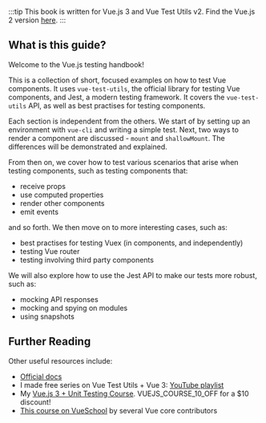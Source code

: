 :::tip This book is written for Vue.js 3 and Vue Test Utils v2.
Find the Vue.js 2 version [here](/).
:::

## What is this guide?

Welcome to the Vue.js testing handbook!

This is a collection of short, focused examples on how to test Vue components. It uses `vue-test-utils`, the official library for testing Vue components, and Jest, a modern testing framework. It covers the `vue-test-utils` API, as well as best practises for testing components.

Each section is independent from the others. We start of by setting up an environment with `vue-cli` and writing a simple test. Next, two ways to render a component are discussed - `mount` and `shallowMount`. The differences will be demonstrated and explained.

From then on, we cover how to test various scenarios that arise when testing components, such as testing components that:

- receive props
- use computed properties
- render other components
- emit events

and so forth. We then move on to more interesting cases, such as:

- best practises for testing Vuex (in components, and independently)
- testing Vue router
- testing involving third party components

We will also explore how to use the Jest API to make our tests more robust, such as:

- mocking API responses
- mocking and spying on modules
- using snapshots

## Further Reading

Other useful resources include:

- [Official docs](https://vue-test-utils.vuejs.org/v2/guide/introduction.html)
- I made free series on Vue Test Utils + Vue 3: [YouTube playlist](https://www.youtube.com/playlist?list=PLC2LZCNWKL9ahK1IoODqYxKu5aA9T5IOA)
- My [Vue.js 3 + Unit Testing Course](https://vuejs-course.com). VUEJS_COURSE_10_OFF for a $10 discount!
- [This course on VueSchool](https://vueschool.io/courses/learn-how-to-test-vuejs-components?friend=vth) by several Vue core contributors
